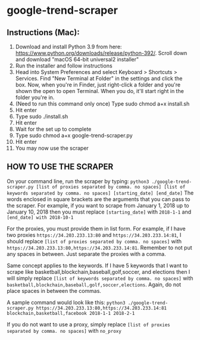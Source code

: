 # google-trend-scraper

## Instructions (Mac):
1. Download and install Python 3.9 from here: https://www.python.org/downloads/release/python-392/. Scroll down and download "macOS 64-bit universal2 installer"
2. Run the installer and follow instructions
3. Head into System Preferences and select Keyboard > Shortcuts > Services. Find "New Terminal at Folder" in the settings and click the box. Now, when you're in Finder, just right-click a folder and you're shown the open to open Terminal. When you do, it'll start right in the folder you're in.
4. (Need to run this command only once) Type sudo chmod a+x install.sh
5. Hit enter
6. Type sudo ./install.sh
7. Hit enter
8. Wait for the set up to complete
9. Type sudo chmod a+x google-trend-scraper.py
10. Hit enter
11. You may now use the scraper

## HOW TO USE THE SCRAPER
On your command line, run the scraper by typing: 
`python3 ./google-trend-scraper.py [list of proxies separated by comma. no spaces] [list of keywords separated by comma. no spaces] [starting_date] [end_date]`
The words enclosed in square brackets are the arguments that you can pass to the scraper. For example, if you want to scrape from January 1, 2018 up to January 10, 2018 then you must replace `[starting_date]` with `2018-1-1` and `[end_date] with 2018-10-1`

For the proxies, you must provide them in list form. For example, if I have two proxies `https://34.203.233.13:80` and `https://34.203.233.14:81`, I should replace `[list of proxies separated by comma. no spaces]` with `https://34.203.233.13:80,https://34.203.233.14:81`. Remember to not put any spaces in between. Just separate the proxies with a comma.

Same concept applies to the keywords. If I have 5 keywords that I want to scrape like basketball,blockchain,baseball,golf,soccer, and elections then I will simply replace `[list of keywords separated by comma. no spaces]` with `basketball,blockchain,baseball,golf,soccer,elections`. Again, do not place spaces in between the commas. 

A sample command would look like this:
`python3 ./google-trend-scraper.py https://34.203.233.13:80,https://34.203.233.14:81 blockchain,basketball,facebook 2018-1-1 2018-2-1`

If you do not want to use a proxy, simply replace `[list of proxies separated by comma. no spaces]` with `no_proxy`




